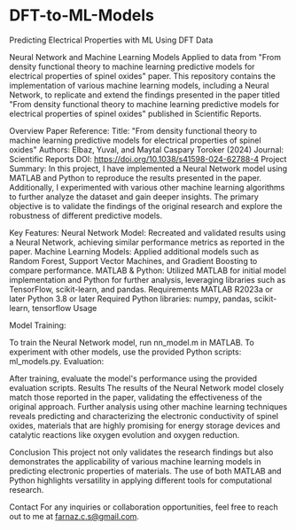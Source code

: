 # DFT-to-ML-Models
Predicting Electrical Properties with ML Using DFT Data

Neural Network and Machine Learning Models Applied to data from "From density functional theory to machine learning predictive models for electrical properties of spinel oxides" paper.
This repository contains the implementation of various machine learning models, including a Neural Network, to replicate and extend the findings presented in the paper titled "From density functional theory to machine learning predictive models for electrical properties of spinel oxides" published in Scientific Reports.

Overview
Paper Reference:
Title: "From density functional theory to machine learning predictive models for electrical properties of spinel oxides"
Authors: Elbaz, Yuval, and Maytal Caspary Toroker (2024)
Journal: Scientific Reports
DOI: https://doi.org/10.1038/s41598-024-62788-4
Project Summary:
In this project, I have implemented a Neural Network model using MATLAB and Python to reproduce the results presented in the paper. Additionally, I experimented with various other machine learning algorithms to further analyze the dataset and gain deeper insights. The primary objective is to validate the findings of the original research and explore the robustness of different predictive models.

Key Features:
Neural Network Model: Recreated and validated results using a Neural Network, achieving similar performance metrics as reported in the paper.
Machine Learning Models: Applied additional models such as Random Forest, Support Vector Machines, and Gradient Boosting to compare performance.
MATLAB & Python: Utilized MATLAB for initial model implementation and Python for further analysis, leveraging libraries such as TensorFlow, scikit-learn, and pandas.
Requirements
MATLAB R2023a or later
Python 3.8 or later
Required Python libraries: numpy, pandas, scikit-learn, tensorflow
Usage
 
Model Training:

To train the Neural Network model, run nn_model.m in MATLAB.
To experiment with other models, use the provided Python scripts: ml_models.py.
Evaluation:

After training, evaluate the model's performance using the provided evaluation scripts.
Results
The results of the Neural Network model closely match those reported in the paper, validating the effectiveness of the original approach. Further analysis using other machine learning techniques reveals predicting and characterizing the electronic conductivity of spinel oxides, materials that are highly promising for energy storage devices and catalytic reactions like oxygen evolution and oxygen reduction.

Conclusion
This project not only validates the research findings but also demonstrates the applicability of various machine learning models in predicting electronic properties of materials. The use of both MATLAB and Python highlights versatility in applying different tools for computational research.

Contact
For any inquiries or collaboration opportunities, feel free to reach out to me at farnaz.c.s@gmail.com.
